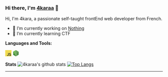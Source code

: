 ### Hi there, I'm [4karaa](https://4karaa.github.io) 👋

Hi, I'm 4kara, a passionate self-taught frontEnd web developer from French.

- 🔭 I’m currently working on [Nothing](https://github.com/)
- 📌 I’m currently learning CTF

**Languages and Tools:**  

<code><img height="20" src="https://raw.githubusercontent.com/github/explore/80688e429a7d4ef2fca1e82350fe8e3517d3494d/topics/javascript/javascript.png"></code>
<code><img height="20" src="https://raw.githubusercontent.com/github/explore/80688e429a7d4ef2fca1e82350fe8e3517d3494d/topics/nodejs/nodejs.png"></code>    

**Stats**
![4karaa's github stats](https://github-readme-stats.vercel.app/api?username=4karaa&show_icons=true&title_color=ffc857&icon_color=8ac926&text_color=daf7dc&bg_color=151515&hide=["stars"])
[![Top Langs](https://github-readme-stats.vercel.app/api/top-langs/?username=4karaa&layout=compact&text_color=daf7dc&bg_color=151515)](https://github.com/4karaa/github-readme-stats)

----
